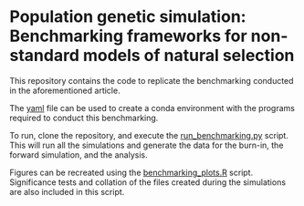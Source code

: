 # Population genetic simulation: Benchmarking frameworks for non-standard models of natural selection

This repository contains the code to replicate the benchmarking conducted in the aforementioned article. 

The [yaml](benchmarking_env.yml) file can be used to create a conda environment with the programs required to conduct this benchmarking.

To run, clone the repository, and execute the [run_benchmarking.py](run_benchmarking.py) script. This will run all the simulations and generate the data for the burn-in, the forward simulation, and the analysis. 

Figures can be recreated using the [benchmarking_plots.R](benchmarking_plots.R) script. Significance tests and collation of the files created during the simulations are also included in this script.
